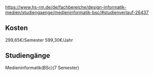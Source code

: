 https://www.hs-rm.de/de/fachbereiche/design-informatik-medien/studiengaenge/medieninformatik-bsc/#studienverlauf-26437
## Kosten
299,65€/Semester
599,30€/Jahr
## Studiengänge
Medieninformatik(BSc)(7 Semester)